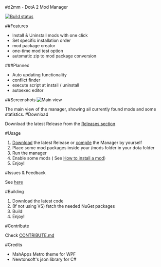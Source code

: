 #d2mm - DotA 2 Mod Manager

[![Build status](https://ci.appveyor.com/api/projects/status/jj98c630saxidgxx?svg=true)](https://ci.appveyor.com/project/SebRut/d2mm)

##Features

* Install & Uninstall mods with one click
* Set specific installation order
* mod package creator
* one-time mod test option
* automatic zip to mod package conversion

###Planned

* Auto updating functionality
* conflict finder
* execute script at install / uninstall
* autoexec editor

##Screenshots
![Main view](http://i.imgur.com/AccqRUs.png)

The main view of the manager, showing all currently found mods and some statistics.
#Download

Download the latest Release from the [Releases section](https://github.com/SebRut/d2mm/releases)

#Usage

1. [Download](#download) the latest Release or [compile](#building) the Manager by yourself
2. Place some mod packages inside your /mods folder in your dota folder
3. Run the manager
4. Enable some mods ( See [How to install a mod](https://github.com/SebRut/d2mm/wiki/How-to-install-a-mod))
5. Enjoy!

#Issues & Feedback

See [here](https://github.com/SebRut/d2mm/blob/master/CONTRIBUTING.md#problems-and-feedback)

#Building

1. Download the latest code
2. (If not using VS) fetch the needed NuGet packages
3. Build
4. Enjoy!

#Contribute

Check [CONTRIBUTE.md](https://github.com/SebRut/d2mm/blob/master/CONTRIBUTING.md)

#Credits

* MahApps Metro theme for WPF
* Newtonsoft's json library for C#
